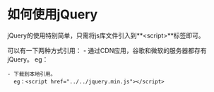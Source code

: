 # 如何使用jQuery

jQuery的使用特别简单，只需将js库文件引入到**&lt;script>**标签即可。  

可以有一下两种方式引用：
    - 通过CDN应用，谷歌和微软的服务器都存有jQuery。
      eg：<script href="http://code.jquery.com/jquery-latest.js"></script>
    
    - 下载到本地引用。
      eg：<script href="../../jquery.min.js"></script>

